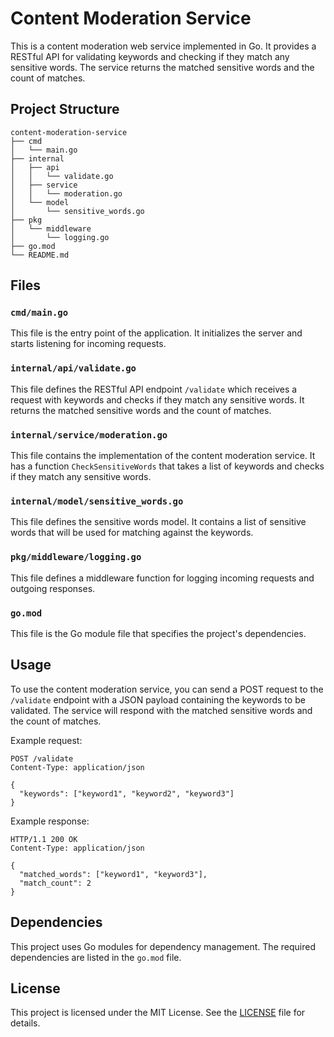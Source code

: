 # Content Moderation Service

This is a content moderation web service implemented in Go. It provides a RESTful API for validating keywords and checking if they match any sensitive words. The service returns the matched sensitive words and the count of matches.

## Project Structure

```
content-moderation-service
├── cmd
│   └── main.go
├── internal
│   ├── api
│   │   └── validate.go
│   ├── service
│   │   └── moderation.go
│   └── model
│       └── sensitive_words.go
├── pkg
│   └── middleware
│       └── logging.go
├── go.mod
└── README.md
```

## Files

### `cmd/main.go`

This file is the entry point of the application. It initializes the server and starts listening for incoming requests.

### `internal/api/validate.go`

This file defines the RESTful API endpoint `/validate` which receives a request with keywords and checks if they match any sensitive words. It returns the matched sensitive words and the count of matches.

### `internal/service/moderation.go`

This file contains the implementation of the content moderation service. It has a function `CheckSensitiveWords` that takes a list of keywords and checks if they match any sensitive words.

### `internal/model/sensitive_words.go`

This file defines the sensitive words model. It contains a list of sensitive words that will be used for matching against the keywords.

### `pkg/middleware/logging.go`

This file defines a middleware function for logging incoming requests and outgoing responses.

### `go.mod`

This file is the Go module file that specifies the project's dependencies.

## Usage

To use the content moderation service, you can send a POST request to the `/validate` endpoint with a JSON payload containing the keywords to be validated. The service will respond with the matched sensitive words and the count of matches.

Example request:

```
POST /validate
Content-Type: application/json

{
  "keywords": ["keyword1", "keyword2", "keyword3"]
}
```

Example response:

```
HTTP/1.1 200 OK
Content-Type: application/json

{
  "matched_words": ["keyword1", "keyword3"],
  "match_count": 2
}
```

## Dependencies

This project uses Go modules for dependency management. The required dependencies are listed in the `go.mod` file.

## License

This project is licensed under the MIT License. See the [LICENSE](./LICENSE) file for details.